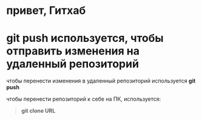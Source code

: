 # привет, Гитхаб
**git push** используется, чтобы отправить изменения на удаленный репозиторий
=======
чтобы перенести изменения в удаленный репозиторий используется **git push**

чтобы перенести репозиторий к себе на ПК, используется:
> **git clone URL**
